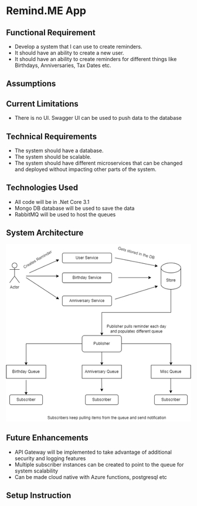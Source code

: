 # Remind.ME App

## Functional Requirement
 * Develop a system that I can use to create reminders.
 * It should have an ability to create a new user.
 * It should have an ability to create reminders for different things like Birthdays, Anniversaries, Tax Dates etc.

## Assumptions

## Current Limitations
 * There is no UI. Swagger UI can be used to push data to the database
 
## Technical Requirements
 * The system should have a database.
 * The system should be scalable.
 * The system should have different microservices that can be changed and deployed without impacting other parts of the system.
 
 ## Technologies Used
 * All code will be in .Net Core 3.1
 * Mongo DB database will be used to save the data
 * RabbitMQ will be used to host the queues 
 
 ## System Architecture
 
 ![Alt text](https://github.com/rramname/Remind.ME/blob/main/system.png "Title")

 
 ## Future Enhancements
 * API Gateway will be implemented to take advantage of additional   security and logging features
 * Multiple subscriber instances can be created to point to the queue for system scalability
 * Can be made cloud native with Azure functions, postgresql etc
 
 ## Setup Instruction
  
 
